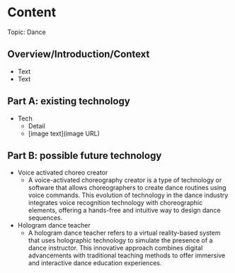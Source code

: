 # Content
Topic: Dance

## Overview/Introduction/Context
* Text
* Text

## Part A: existing technology
* Tech
  * Detail
  * [image text](image URL)

## Part B: possible future technology
* Voice activated choreo creator
  * A voice-activated choreography creator is a type of technology or software that allows choreographers to create dance routines using voice commands. This evolution of technology in the dance industry integrates voice recognition technology with choreographic elements, offering a hands-free and intuitive way to design dance sequences.
* Hologram dance teacher
  * A hologram dance teacher refers to a virtual reality-based system that uses holographic technology to simulate the presence of a dance instructor. This innovative approach combines digital advancements with traditional teaching methods to offer immersive and interactive dance education experiences.
